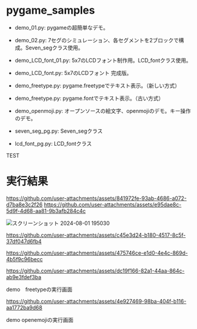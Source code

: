 # pygame_samples

 - demo_01.py: pygameの超簡単なデモ。
 - demo_02.py: 7セグのシミュレーション、各セグメントを2ブロックで構成。Seven_segクラス使用。
 - demo_LCD_font_01.py: 5x7のLCDフォント制作用。LCD_fontクラス使用。
 - demo_LCD_font.py: 5x7のLCDフォント 完成版。

 - demo_freetype.py: pygame.freetypeでテキスト表示。（新しい方式）
 - demo_freetype.py: pygame.fontでテキスト表示。（古い方式）
 - demo_openmoji.py: オープンソースの絵文字、openmojiのデモ。キー操作のデモ。
 - seven_seg_pg.py: Seven_segクラス
 - lcd_font_pg.py: LCD_fontクラス

TEST

# 実行結果

https://github.com/user-attachments/assets/841972fe-93ab-4686-a072-d7ba8e3c2f26
[]()
https://github.com/user-attachments/assets/e95dae8c-5d9f-4d68-aa81-9b3afb284c4c

![スクリーンショット 2024-08-01 195030](https://github.com/user-attachments/assets/99839488-0d5e-4bcf-a61e-2429912ca59a)

https://github.com/user-attachments/assets/c45e3d24-b180-4517-8c5f-37df047d6fb4

https://github.com/user-attachments/assets/475746ce-e1d0-4e4c-869d-4b5f9c96becc

https://github.com/user-attachments/assets/dc19f166-82a1-44aa-864c-ab9e3fdef3ba

demo　freetypeの実行画面

https://github.com/user-attachments/assets/4e927469-98ba-404f-b116-aa1772ba9d68

demo openemojiの実行画面
